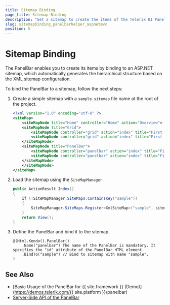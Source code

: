 ```yaml
---
title: Sitemap Binding
page_title: Sitemap Binding
description: "Set a sitemap to create the items of the Telerik UI PanelBar component for {{ site.framework }}."
slug: sitemapbinding_panelbarhelper_aspnetmvc
position: 5
---
```


# Sitemap Binding

The PanelBar enables you to create its items by binding to an ASP.NET sitemap, which automatically generates the hierarchical structure based on the XML sitemap configuration.

To bind the PanelBar to a sitemap, follow the next steps:

1. Create a simple sitemap with a `sample.sitemap` file name at the root of the project.

    ```xml
    <?xml version="1.0" encoding="utf-8" ?>
    <siteMap>
        <siteMapNode title="Home" controller="Home" action="Overview">
        <siteMapNode title="Grid">
            <siteMapNode controller="grid" action="index" title="First Look (Razor)" area="razor"/>
            <siteMapNode controller="grid" action="index" title="First Look (ASPX)" area="aspx"/>
        </siteMapNode>
        <siteMapNode title="PanelBar">
            <siteMapNode controller="panelbar" action="index" title="First Look (Razor)" area="razor"/>
            <siteMapNode controller="panelbar" action="index" title="First Look (ASPX)" area="aspx"/>
        </siteMapNode>
        </siteMapNode>
    </siteMap>
    ```

1. Load the sitemap using the `SiteMapManager`.

    ```C#
    public ActionResult Index()
    {
        if (!SiteMapManager.SiteMaps.ContainsKey("sample"))
        {
            SiteMapManager.SiteMaps.Register<XmlSiteMap>("sample", sitmap => sitmap.LoadFrom("~/sample.sitemap"));
        }
        return View();
    }
    ```

1. Define the PanelBar and bind it to the sitemap.

    ```Razor
    @(Html.Kendo().PanelBar()
        .Name("panelbar") The name of the PanelBar is mandatory. It specifies the "id" attribute of the PanelBar HTML element.
        .BindTo("sample") // Bind to sitemap with name "sample".
    )
    ```

## See Also

* [Basic Usage of the PanelBar for {{ site.framework }} (Demo)](https://demos.telerik.com/{{ site.platform }}/panelbar)
* [Server-Side API of the PanelBar](/api/panelbar)
